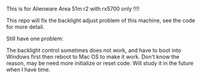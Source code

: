 This is for Alienware Area 51m r2 with rx5700 only !!!!

This repo will fix the backlight adjust problem of this machine, see the code for more detail.

Still have one problem:

The backlight control sometimes does not work, and have to boot into Windows first then reboot to Mac OS to make it work. Don't know the reason, may be need more initialize or reset code. Will study it in the future when I have time.
